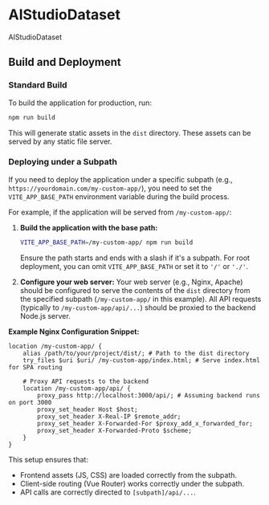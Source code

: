 # AIStudioDataset
AIStudioDataset

## Build and Deployment

### Standard Build

To build the application for production, run:

```bash
npm run build
```
This will generate static assets in the `dist` directory. These assets can be served by any static file server.

### Deploying under a Subpath

If you need to deploy the application under a specific subpath (e.g., `https://yourdomain.com/my-custom-app/`), you need to set the `VITE_APP_BASE_PATH` environment variable during the build process.

For example, if the application will be served from `/my-custom-app/`:

1.  **Build the application with the base path:**
    ```bash
    VITE_APP_BASE_PATH=/my-custom-app/ npm run build
    ```
    Ensure the path starts and ends with a slash if it's a subpath. For root deployment, you can omit `VITE_APP_BASE_PATH` or set it to `'/'` or `'./'`.

2.  **Configure your web server:**
    Your web server (e.g., Nginx, Apache) should be configured to serve the contents of the `dist` directory from the specified subpath (`/my-custom-app/` in this example). All API requests (typically to `/my-custom-app/api/...`) should be proxied to the backend Node.js server.

**Example Nginx Configuration Snippet:**

```nginx
location /my-custom-app/ {
    alias /path/to/your/project/dist/; # Path to the dist directory
    try_files $uri $uri/ /my-custom-app/index.html; # Serve index.html for SPA routing

    # Proxy API requests to the backend
    location /my-custom-app/api/ {
        proxy_pass http://localhost:3000/api/; # Assuming backend runs on port 3000
        proxy_set_header Host $host;
        proxy_set_header X-Real-IP $remote_addr;
        proxy_set_header X-Forwarded-For $proxy_add_x_forwarded_for;
        proxy_set_header X-Forwarded-Proto $scheme;
    }
}
```

This setup ensures that:
*   Frontend assets (JS, CSS) are loaded correctly from the subpath.
*   Client-side routing (Vue Router) works correctly under the subpath.
*   API calls are correctly directed to `[subpath]/api/...`.

